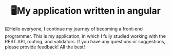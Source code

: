 <h1 align="center">🖥️My application written in angular</h1>

<p>⌨️Hello everyone, I continue my journey of becoming 
a front-end programmer. This is my application, in which I fully studied 
working with the REST API, routing, and validators. If you have any questions 
or suggestions, please provide feedback! All the best!</p>
